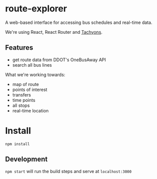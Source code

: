 # route-explorer

A web-based interface for accessing bus schedules and real-time data.

We're using React, React Router and [Tachyons](http://tachyons.io/).

## Features

- get route data from DDOT's OneBusAway API
- search all bus lines

What we're working towards:

- map of route
- points of interest
- transfers
- time points
- all stops
- real-time location

# Install

`npm install`

## Development

`npm start` will run the build steps and serve at `localhost:3000`